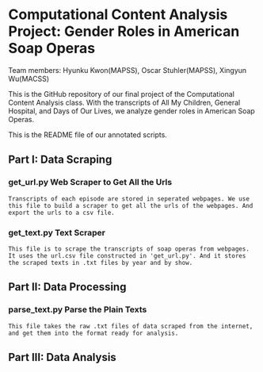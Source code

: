 # Computational Content Analysis Project: Gender Roles in American Soap Operas

Team members: Hyunku Kwon(MAPSS), Oscar Stuhler(MAPSS), Xingyun Wu(MACSS)

This is the GitHub repository of our final project of the Computational Content Analysis class. With the transcripts of All My Children, General Hospital, and Days of Our Lives, we analyze gender roles in American Soap Operas.

This is the README file of our annotated scripts.

## Part I: Data Scraping

### get_url.py	Web Scraper to Get All the Urls
	Transcripts of each episode are stored in seperated webpages. We use this file to build a scraper to get all the urls of the webpages. And export the urls to a csv file.

### get_text.py	Text Scraper
	This file is to scrape the transcripts of soap operas from webpages. It uses the url.csv file constructed in 'get_url.py'. And it stores the scraped texts in .txt files by year and by show.


## Part II: Data Processing

### parse_text.py	Parse the Plain Texts
	This file takes the raw .txt files of data scraped from the internet, and get them into the format ready for analysis.


## Part III: Data Analysis

